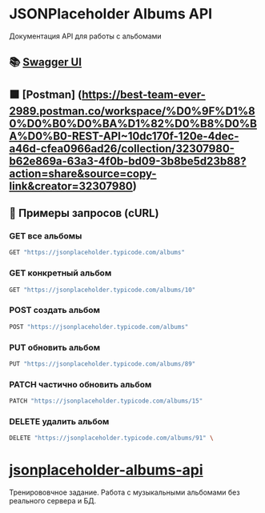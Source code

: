 # JSONPlaceholder Albums API

Документация API для работы с альбомами

## 📚 [Swagger UI](https://petstore.swagger.io/?url=https://raw.githubusercontent.com/Yulia9401/jsonplaceholder-albums-api/main/api.yaml)

## 🟧 [Postman] (https://best-team-ever-2989.postman.co/workspace/%D0%9F%D1%80%D0%B0%D0%BA%D1%82%D0%B8%D0%BA%D0%B0-REST-API~10dc170f-120e-4dec-a46d-cfea0966ad26/collection/32307980-b62e869a-63a3-4f0b-bd09-3b8be5d23b88?action=share&source=copy-link&creator=32307980) 

## 🚀 Примеры запросов (cURL)

### GET все альбомы
```bash
GET "https://jsonplaceholder.typicode.com/albums" 
```

### GET конкретный альбом  
```bash
GET "https://jsonplaceholder.typicode.com/albums/10" 
```

### POST создать альбом
```bash
POST "https://jsonplaceholder.typicode.com/albums" 
```

### PUT обновить альбом
```bash
PUT "https://jsonplaceholder.typicode.com/albums/89" 
```

### PATCH частично обновить альбом
```bash
PATCH "https://jsonplaceholder.typicode.com/albums/15"
```

### DELETE удалить альбом
```bash
DELETE "https://jsonplaceholder.typicode.com/albums/91" \
```

# [jsonplaceholder-albums-api](https://jsonplaceholder.typicode.com/)
Тренирововчное задание. Работа с музыкальными альбомами без реального сервера и БД. 
